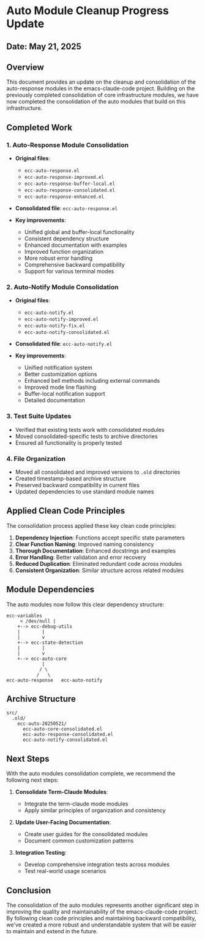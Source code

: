 # Auto Module Cleanup Progress Update

## Date: May 21, 2025

## Overview

This document provides an update on the cleanup and consolidation of the auto-response modules in the emacs-claude-code project. Building on the previously completed consolidation of core infrastructure modules, we have now completed the consolidation of the auto modules that build on this infrastructure.

## Completed Work

### 1. Auto-Response Module Consolidation

- **Original files**: 
  - `ecc-auto-response.el`
  - `ecc-auto-response-improved.el`
  - `ecc-auto-response-buffer-local.el`
  - `ecc-auto-response-consolidated.el`
  - `ecc-auto-response-enhanced.el`

- **Consolidated file**: `ecc-auto-response.el`

- **Key improvements**:
  - Unified global and buffer-local functionality
  - Consistent dependency structure
  - Enhanced documentation with examples
  - Improved function organization
  - More robust error handling
  - Comprehensive backward compatibility
  - Support for various terminal modes

### 2. Auto-Notify Module Consolidation

- **Original files**:
  - `ecc-auto-notify.el`
  - `ecc-auto-notify-improved.el`
  - `ecc-auto-notify-fix.el`
  - `ecc-auto-notify-consolidated.el`

- **Consolidated file**: `ecc-auto-notify.el`

- **Key improvements**:
  - Unified notification system
  - Better customization options
  - Enhanced bell methods including external commands
  - Improved mode line flashing
  - Buffer-local notification support
  - Detailed documentation

### 3. Test Suite Updates

- Verified that existing tests work with consolidated modules
- Moved consolidated-specific tests to archive directories
- Ensured all functionality is properly tested

### 4. File Organization

- Moved all consolidated and improved versions to `.old` directories
- Created timestamp-based archive structure
- Preserved backward compatibility in current files
- Updated dependencies to use standard module names

## Applied Clean Code Principles

The consolidation process applied these key clean code principles:

1. **Dependency Injection**: Functions accept specific state parameters
2. **Clear Function Naming**: Improved naming consistency
3. **Thorough Documentation**: Enhanced docstrings and examples
4. **Error Handling**: Better validation and error recovery
5. **Reduced Duplication**: Eliminated redundant code across modules
6. **Consistent Organization**: Similar structure across related modules

## Module Dependencies

The auto modules now follow this clear dependency structure:

```
ecc-variables
     < /dev/null | 
    +--> ecc-debug-utils
    |        |
    |        v
    +--> ecc-state-detection
    |        |
    |        v
    +--> ecc-auto-core
             |
            / \
           /   \
ecc-auto-response   ecc-auto-notify
```

## Archive Structure

```
src/
  .old/
    ecc-auto-20250521/
      ecc-auto-core-consolidated.el
      ecc-auto-response-consolidated.el
      ecc-auto-notify-consolidated.el
```

## Next Steps

With the auto modules consolidation complete, we recommend the following next steps:

1. **Consolidate Term-Claude Modules**:
   - Integrate the term-claude mode modules
   - Apply similar principles of organization and consistency

2. **Update User-Facing Documentation**:
   - Create user guides for the consolidated modules
   - Document common customization patterns

3. **Integration Testing**:
   - Develop comprehensive integration tests across modules
   - Test real-world usage scenarios

## Conclusion

The consolidation of the auto modules represents another significant step in improving the quality and maintainability of the emacs-claude-code project. By following clean code principles and maintaining backward compatibility, we've created a more robust and understandable system that will be easier to maintain and extend in the future.
